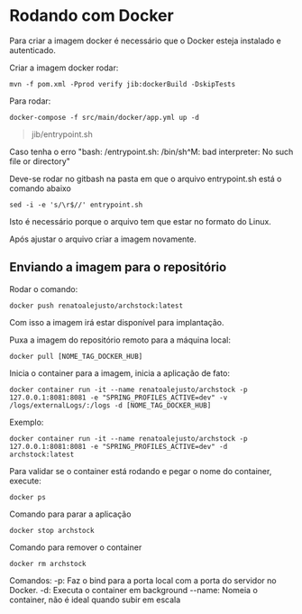 # Rodando com Docker

Para criar a imagem docker é necessário que o Docker esteja instalado e autenticado.

Criar a imagem docker rodar:
```
mvn -f pom.xml -Pprod verify jib:dockerBuild -DskipTests
```

Para rodar:
```
docker-compose -f src/main/docker/app.yml up -d
```

> jib/entrypoint.sh

Caso tenha o erro "bash: /entrypoint.sh: /bin/sh^M: bad interpreter: No such file or directory" 

Deve-se rodar no gitbash na pasta em que o arquivo entrypoint.sh está o comando abaixo
```    
sed -i -e 's/\r$//' entrypoint.sh
```

Isto é necessário porque o arquivo tem que estar no formato do Linux.

Após ajustar o arquivo criar a imagem novamente.

## Enviando a imagem para o repositório

Rodar o comando:

``` 
docker push renatoalejusto/archstock:latest
``` 

Com isso a imagem irá estar disponível para implantação.

Puxa a imagem do repositório remoto para a máquina local:
``` 
docker pull [NOME_TAG_DOCKER_HUB]
``` 
Inicia o container para a imagem, inicia a aplicação de fato:
``` 
docker container run -it --name renatoalejusto/archstock -p 127.0.0.1:8081:8081 -e "SPRING_PROFILES_ACTIVE=dev" -v /logs/externalLogs/:/logs -d [NOME_TAG_DOCKER_HUB]
```
Exemplo:

``` 
docker container run -it --name renatoalejusto/archstock -p 127.0.0.1:8081:8081 -e "SPRING_PROFILES_ACTIVE=dev" -d archstock:latest 
``` 
Para validar se o container está rodando e pegar o nome do container, execute:
``` 
docker ps
``` 
Comando para parar a aplicação
``` 
docker stop archstock
``` 
Comando para remover o container
``` 
docker rm archstock
``` 

Comandos:
-p: Faz o bind para a porta local com a porta do servidor no Docker.
-d: Executa o container em background
--name: Nomeia o container, não é ideal quando subir em escala
